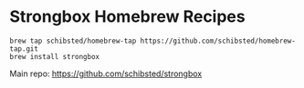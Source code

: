 # Strongbox Homebrew Recipes

```
brew tap schibsted/homebrew-tap https://github.com/schibsted/homebrew-tap.git
brew install strongbox
```

Main repo: https://github.com/schibsted/strongbox
